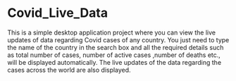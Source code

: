 # Covid_Live_Data
This is a simple desktop application project where you can view the live updates of data regarding Covid cases of any country. You just need to type the name of the country in the search box and all the required details such as total number of cases, number of active cases ,number of deaths etc., will be displayed automatically. The live updates of the data regarding the cases across the world are also displayed.
